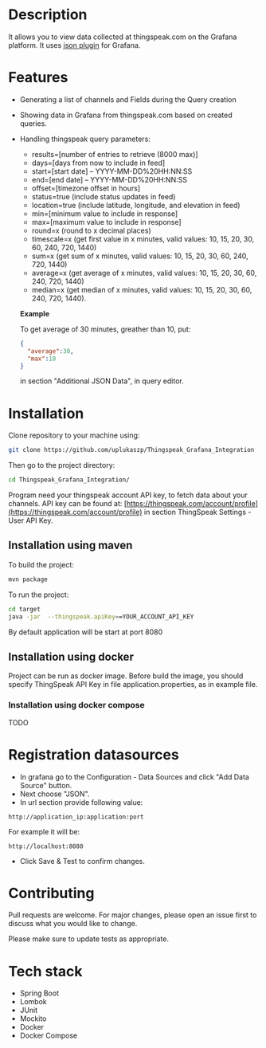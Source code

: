 # Description
It allows you to view data collected at thingspeak.com on the Grafana platform. It uses [json plugin](https://grafana.com/grafana/plugins/simpod-json-datasource) for Grafana.

# Features
* Generating a list of channels and Fields during the Query creation
* Showing data in Grafana from thingspeak.com based on created queries.

* Handling thingspeak query parameters:
  * results=[number of entries to retrieve (8000 max)]
  * days=[days from now to include in feed]
  * start=[start date] – YYYY-MM-DD%20HH:NN:SS
  * end=[end date] – YYYY-MM-DD%20HH:NN:SS
  * offset=[timezone offset in hours]
  * status=true (include status updates in feed)
  * location=true (include latitude, longitude, and elevation in feed)
  * min=[minimum value to include in response]
  * max=[maximum value to include in response]
  * round=x (round to x decimal places)
  * timescale=x (get first value in x minutes, valid values: 10, 15, 20, 30, 60, 240, 720, 1440)
  * sum=x (get sum of x minutes, valid values: 10, 15, 20, 30, 60, 240, 720, 1440)
  * average=x (get average of x minutes, valid values: 10, 15, 20, 30, 60, 240, 720, 1440)
  * median=x (get median of x minutes, valid values: 10, 15, 20, 30, 60, 240, 720, 1440).
  
  <b>Example</b>
  
  To get average of 30 minutes, greather than 10, put:
  ```JSON
  {
    "average":30,
    "max":10
  }
  ```
  in section "Additional JSON Data", in query editor.
# Installation
Clone repository to your machine using:
```bash
git clone https://github.com/uplukaszp/Thingspeak_Grafana_Integration
```
Then go to the project directory:
```bash
cd Thingspeak_Grafana_Integration/
```
Program need your thingspeak account API key, to fetch data about your channels. API key can be found at: [https://thingspeak.com/account/profile](https://thingspeak.com/account/profile) in section ThingSpeak Settings - User API Key.

## Installation using maven
To build the project:
```bash
mvn package
```
To run the project:
```bash
cd target
java -jar  --thingspeak.apiKey==YOUR_ACCOUNT_API_KEY
```
By default application will be start at port 8080

## Installation using docker
Project can be run as docker image. Before build the image, you should specify ThingSpeak API Key in file application.properties, as in example file.

### Installation using docker compose
TODO

# Registration datasources
* In grafana go to the Configuration - Data Sources and click "Add Data Source" button.
* Next choose "JSON".
* In url section provide following value: 
~~~
http://application_ip:application:port 
~~~
For example it will be:
~~~
http://localhost:8080
~~~
* Click Save & Test to confirm changes.

# Contributing
Pull requests are welcome. For major changes, please open an issue first to discuss what you would like to change.

Please make sure to update tests as appropriate.
# Tech stack
* Spring Boot
* Lombok
* JUnit
* Mockito
* Docker
* Docker Compose
